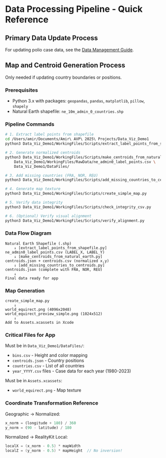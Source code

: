 # Data Processing Pipeline - Quick Reference

## Primary Data Update Process

For updating polio case data, see the [Data Management Guide](DATA_MANAGEMENT_GUIDE.md).

## Map and Centroid Generation Process

Only needed if updating country boundaries or positions.

### Prerequisites
- Python 3.x with packages: `geopandas`, `pandas`, `matplotlib`, `pillow`, `shapely`
- Natural Earth shapefile: `ne_10m_admin_0_countries.shp`

### Pipeline Commands

```bash
# 1. Extract label points from shapefile
cd /Users/amir/Documents/Amir\ AVP\ 2025\ Projects/Data_Viz_Demo1
python3 Data_Viz_Demo1/WorkingFiles/Scripts/extract_label_points_from_shapefile.py

# 2. Generate normalized centroids
python3 Data_Viz_Demo1/WorkingFiles/Scripts/make_centroids_from_natural_earth.py \
    Data_Viz_Demo1/WorkingFiles/RawData/ne_admin0_label_points.csv \
    Data_Viz_Demo1/DataFiles/

# 3. Add missing countries (FRA, NOR, REU)
python3 Data_Viz_Demo1/WorkingFiles/Scripts/add_missing_countries_to_centroids.py

# 4. Generate map texture
python3 Data_Viz_Demo1/WorkingFiles/Scripts/create_simple_map.py

# 5. Verify data integrity
python3 Data_Viz_Demo1/WorkingFiles/Scripts/check_integrity_csv.py

# 6. (Optional) Verify visual alignment
python3 Data_Viz_Demo1/WorkingFiles/Scripts/verify_alignment.py
```

### Data Flow Diagram

```
Natural Earth Shapefile (.shp)
    ↓ [extract_label_points_from_shapefile.py]
ne_admin0_label_points.csv (LABEL_X, LABEL_Y)
    ↓ [make_centroids_from_natural_earth.py]
centroids.json + centroids.csv (normalized x,y)
    ↓ [add_missing_countries_to_centroids.py]
centroids.json (complete with FRA, NOR, REU)
    ↓
Final data ready for app
```

### Map Generation

```
create_simple_map.py
    ↓
world_equirect.png (4096x2048)
world_equirect_preview_simple.png (1024x512)
    ↓
Add to Assets.xcassets in Xcode
```

### Critical Files for App

Must be in `Data_Viz_Demo1/DataFiles/`:
- `bins.csv` - Height and color mapping
- `centroids.json` - Country positions
- `countries.csv` - List of all countries
- `year_YYYY.csv` files - Case data for each year (1980-2023)

Must be in `Assets.xcassets`:
- `world_equirect.png` - Map texture

### Coordinate Transformation Reference

Geographic → Normalized:
```python
x_norm = (longitude + 180) / 360
y_norm = (90 - latitude) / 180
```

Normalized → RealityKit Local:
```swift
localX = (x_norm - 0.5) * mapWidth
localZ = (y_norm - 0.5) * mapHeight  // No inversion!
```

